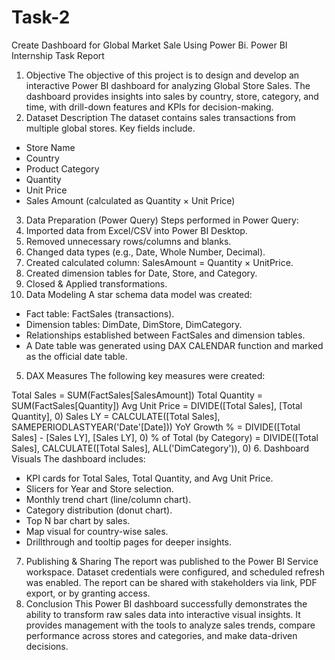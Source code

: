 # Task-2
Create Dashboard for Global Market Sale Using Power Bi.
Power BI Internship Task Report
1. Objective
The objective of this project is to design and develop an interactive Power BI dashboard for analyzing Global Store Sales. The dashboard provides insights into sales by country, store, category, and time, with drill-down features and KPIs for decision-making.
2. Dataset Description
The dataset contains sales transactions from multiple global stores. Key fields include.
- Store Name
- Country
- Product Category
- Quantity
- Unit Price
- Sales Amount (calculated as Quantity × Unit Price)
3. Data Preparation (Power Query)
Steps performed in Power Query:
1. Imported data from Excel/CSV into Power BI Desktop.
2. Removed unnecessary rows/columns and blanks.
3. Changed data types (e.g., Date, Whole Number, Decimal).
4. Created calculated column: SalesAmount = Quantity × UnitPrice.
5. Created dimension tables for Date, Store, and Category.
6. Closed & Applied transformations.
4. Data Modeling
A star schema data model was created:
- Fact table: FactSales (transactions).
- Dimension tables: DimDate, DimStore, DimCategory.
- Relationships established between FactSales and dimension tables.
- A Date table was generated using DAX CALENDAR function and marked as the official date table.
5. DAX Measures
The following key measures were created:

Total Sales = SUM(FactSales[SalesAmount])
Total Quantity = SUM(FactSales[Quantity])
Avg Unit Price = DIVIDE([Total Sales], [Total Quantity], 0)
Sales LY = CALCULATE([Total Sales], SAMEPERIODLASTYEAR('Date'[Date]))
YoY Growth % = DIVIDE([Total Sales] - [Sales LY], [Sales LY], 0)
% of Total (by Category) = DIVIDE([Total Sales], CALCULATE([Total Sales], ALL('DimCategory')), 0)
6. Dashboard Visuals
The dashboard includes:
- KPI cards for Total Sales, Total Quantity, and Avg Unit Price.
- Slicers for Year and Store selection.
- Monthly trend chart (line/column chart).
- Category distribution (donut chart).
- Top N bar chart by sales.
- Map visual for country-wise sales.
- Drillthrough and tooltip pages for deeper insights.
7. Publishing & Sharing
The report was published to the Power BI Service workspace. Dataset credentials were configured, and scheduled refresh was enabled. The report can be shared with stakeholders via link, PDF export, or by granting access.
8. Conclusion
This Power BI dashboard successfully demonstrates the ability to transform raw sales data into interactive visual insights. It provides management with the tools to analyze sales trends, compare performance across stores and categories, and make data-driven decisions.
